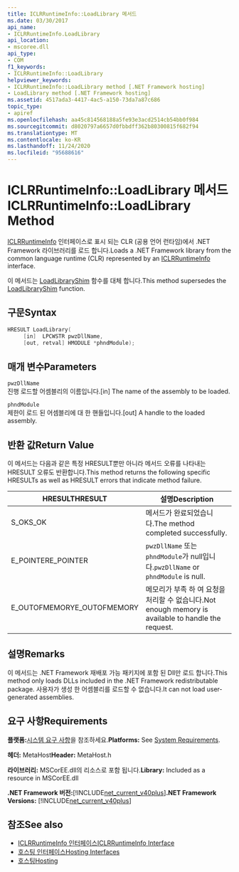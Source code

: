 ```yaml
---
title: ICLRRuntimeInfo::LoadLibrary 메서드
ms.date: 03/30/2017
api_name:
- ICLRRuntimeInfo.LoadLibrary
api_location:
- mscoree.dll
api_type:
- COM
f1_keywords:
- ICLRRuntimeInfo::LoadLibrary
helpviewer_keywords:
- ICLRRuntimeInfo::LoadLibrary method [.NET Framework hosting]
- LoadLibrary method [.NET Framework hosting]
ms.assetid: 4517ada3-4417-4ac5-a150-73da7a87c686
topic_type:
- apiref
ms.openlocfilehash: aa45c814568188a5fe93e3acd2514cb54bb0f984
ms.sourcegitcommit: d8020797a6657d0fbbdff362b80300815f682f94
ms.translationtype: MT
ms.contentlocale: ko-KR
ms.lasthandoff: 11/24/2020
ms.locfileid: "95688616"
---
```

# <a name="iclrruntimeinfoloadlibrary-method"></a><span data-ttu-id="5cc0c-102">ICLRRuntimeInfo::LoadLibrary 메서드</span><span class="sxs-lookup"><span data-stu-id="5cc0c-102">ICLRRuntimeInfo::LoadLibrary Method</span></span>

<span data-ttu-id="5cc0c-103">[ICLRRuntimeInfo](iclrruntimeinfo-interface.md) 인터페이스로 표시 되는 CLR (공용 언어 런타임)에서 .NET Framework 라이브러리를 로드 합니다.</span><span class="sxs-lookup"><span data-stu-id="5cc0c-103">Loads a .NET Framework library from the common language runtime (CLR) represented by an [ICLRRuntimeInfo](iclrruntimeinfo-interface.md) interface.</span></span>  
  
 <span data-ttu-id="5cc0c-104">이 메서드는 [LoadLibraryShim](loadlibraryshim-function.md) 함수를 대체 합니다.</span><span class="sxs-lookup"><span data-stu-id="5cc0c-104">This method supersedes the [LoadLibraryShim](loadlibraryshim-function.md) function.</span></span>  
  
## <a name="syntax"></a><span data-ttu-id="5cc0c-105">구문</span><span class="sxs-lookup"><span data-stu-id="5cc0c-105">Syntax</span></span>  
  
```cpp  
HRESULT LoadLibrary(  
     [in]  LPCWSTR pwzDllName,  
     [out, retval] HMODULE *phndModule);  
```  
  
## <a name="parameters"></a><span data-ttu-id="5cc0c-106">매개 변수</span><span class="sxs-lookup"><span data-stu-id="5cc0c-106">Parameters</span></span>  

 `pwzDllName`  
 <span data-ttu-id="5cc0c-107">진행 로드할 어셈블리의 이름입니다.</span><span class="sxs-lookup"><span data-stu-id="5cc0c-107">[in] The name of the assembly to be loaded.</span></span>  
  
 `phndModule`  
 <span data-ttu-id="5cc0c-108">제한이 로드 된 어셈블리에 대 한 핸들입니다.</span><span class="sxs-lookup"><span data-stu-id="5cc0c-108">[out] A handle to the loaded assembly.</span></span>  
  
## <a name="return-value"></a><span data-ttu-id="5cc0c-109">반환 값</span><span class="sxs-lookup"><span data-stu-id="5cc0c-109">Return Value</span></span>  

 <span data-ttu-id="5cc0c-110">이 메서드는 다음과 같은 특정 HRESULT뿐만 아니라 메서드 오류를 나타내는 HRESULT 오류도 반환합니다.</span><span class="sxs-lookup"><span data-stu-id="5cc0c-110">This method returns the following specific HRESULTs as well as HRESULT errors that indicate method failure.</span></span>  
  
|<span data-ttu-id="5cc0c-111">HRESULT</span><span class="sxs-lookup"><span data-stu-id="5cc0c-111">HRESULT</span></span>|<span data-ttu-id="5cc0c-112">설명</span><span class="sxs-lookup"><span data-stu-id="5cc0c-112">Description</span></span>|  
|-------------|-----------------|  
|<span data-ttu-id="5cc0c-113">S_OK</span><span class="sxs-lookup"><span data-stu-id="5cc0c-113">S_OK</span></span>|<span data-ttu-id="5cc0c-114">메서드가 완료되었습니다.</span><span class="sxs-lookup"><span data-stu-id="5cc0c-114">The method completed successfully.</span></span>|  
|<span data-ttu-id="5cc0c-115">E_POINTER</span><span class="sxs-lookup"><span data-stu-id="5cc0c-115">E_POINTER</span></span>|<span data-ttu-id="5cc0c-116">`pwzDllName` 또는 `phndModule`가 null입니다.</span><span class="sxs-lookup"><span data-stu-id="5cc0c-116">`pwzDllName` or `phndModule` is null.</span></span>|  
|<span data-ttu-id="5cc0c-117">E_OUTOFMEMORY</span><span class="sxs-lookup"><span data-stu-id="5cc0c-117">E_OUTOFMEMORY</span></span>|<span data-ttu-id="5cc0c-118">메모리가 부족 하 여 요청을 처리할 수 없습니다.</span><span class="sxs-lookup"><span data-stu-id="5cc0c-118">Not enough memory is available to handle the request.</span></span>|  
  
## <a name="remarks"></a><span data-ttu-id="5cc0c-119">설명</span><span class="sxs-lookup"><span data-stu-id="5cc0c-119">Remarks</span></span>  

 <span data-ttu-id="5cc0c-120">이 메서드는 .NET Framework 재배포 가능 패키지에 포함 된 Dll만 로드 합니다.</span><span class="sxs-lookup"><span data-stu-id="5cc0c-120">This method only loads DLLs included in the .NET Framework redistributable package.</span></span> <span data-ttu-id="5cc0c-121">사용자가 생성 한 어셈블리를 로드할 수 없습니다.</span><span class="sxs-lookup"><span data-stu-id="5cc0c-121">It can not load user-generated assemblies.</span></span>  
  
## <a name="requirements"></a><span data-ttu-id="5cc0c-122">요구 사항</span><span class="sxs-lookup"><span data-stu-id="5cc0c-122">Requirements</span></span>  

 <span data-ttu-id="5cc0c-123">**플랫폼:**[시스템 요구 사항](../../get-started/system-requirements.md)을 참조하세요.</span><span class="sxs-lookup"><span data-stu-id="5cc0c-123">**Platforms:** See [System Requirements](../../get-started/system-requirements.md).</span></span>  
  
 <span data-ttu-id="5cc0c-124">**헤더:** MetaHost</span><span class="sxs-lookup"><span data-stu-id="5cc0c-124">**Header:** MetaHost.h</span></span>  
  
 <span data-ttu-id="5cc0c-125">**라이브러리:** MSCorEE.dll의 리소스로 포함 됩니다.</span><span class="sxs-lookup"><span data-stu-id="5cc0c-125">**Library:** Included as a resource in MSCorEE.dll</span></span>  
  
 <span data-ttu-id="5cc0c-126">**.NET Framework 버전:**[!INCLUDE[net_current_v40plus](../../../../includes/net-current-v40plus-md.md)]</span><span class="sxs-lookup"><span data-stu-id="5cc0c-126">**.NET Framework Versions:** [!INCLUDE[net_current_v40plus](../../../../includes/net-current-v40plus-md.md)]</span></span>  
  
## <a name="see-also"></a><span data-ttu-id="5cc0c-127">참조</span><span class="sxs-lookup"><span data-stu-id="5cc0c-127">See also</span></span>

- [<span data-ttu-id="5cc0c-128">ICLRRuntimeInfo 인터페이스</span><span class="sxs-lookup"><span data-stu-id="5cc0c-128">ICLRRuntimeInfo Interface</span></span>](iclrruntimeinfo-interface.md)
- [<span data-ttu-id="5cc0c-129">호스팅 인터페이스</span><span class="sxs-lookup"><span data-stu-id="5cc0c-129">Hosting Interfaces</span></span>](hosting-interfaces.md)
- [<span data-ttu-id="5cc0c-130">호스팅</span><span class="sxs-lookup"><span data-stu-id="5cc0c-130">Hosting</span></span>](index.md)
